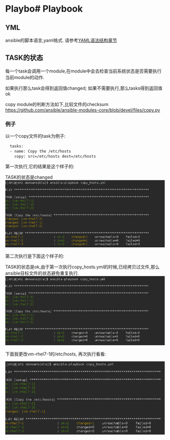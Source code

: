 # Playbo# Playbook


## YML


ansible的脚本语言,yaml格式. 请参考[YAML语法结构章节](yamlyu_fa_ji_chu.html)


## TASK的状态


每一个task会调用一个module,在module中会去检查当前系统状态是否需要执行当前module的动作.

如果执行那么task会得到返回值changed;
如果不需要执行,那么tasks得到返回值ok

copy module的判断方法如下,比较文件的checksum
https://github.com/ansible/ansible-modules-core/blob/devel/files/copy.py


### 例子


以一个copy文件的task为例子:
```
  tasks:
  - name: Copy the /etc/hosts
    copy: src=/etc/hosts dest=/etc/hosts
```

第一次执行,它的结果是这个样子的:

TASK的状态是changed
![](copy_hosts_1st.png)


第二次执行是下面这个样子的:

TASK的状态是ok,由于第一次执行copy_hosts.yml的时候,已经拷贝过文件,那么ansible目标文件的状态避免重复执行.
![](copy_hosts_2nd.png)

下面我更改vm-rhel7-1的/etc/hosts, 再次执行看看:

![](copy_hosts_3rd.png)